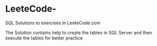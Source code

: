 # LeeteCode-

SQL Solutions to exercises in LeeteCode.com


The Solution contains help to create the tables in SQL Server and then execute the tables for better practice 
